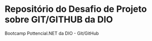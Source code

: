 # Repositório do Desafio de Projeto sobre GIT/GITHUB da DIO 
Bootcamp Pottencial.NET da DIO - Git/GitHub
